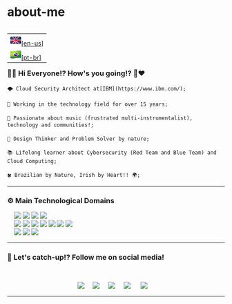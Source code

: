 # about-me

<table align="right">
 <tr><td><a href="README.md"><img src=".assets/icons/flag-uk.png" height="25">[en-us]</a></td></tr>
 <tr><td><a href="README_pt-br.md"><img src=".assets/icons/flag-br.png" height="25">[pt-br]</a></td></tr>
</table>

### 👋🏼 Hi Everyone!? How's you going!? 🌹❤️

    🌩️ Cloud Security Architect at[IBM](https://www.ibm.com/);

    💼 Working in the technology field for over 15 years;

    🎸 Passionate about music (frustrated multi-instrumentalist), technology and communities!;

    🧠 Design Thinker and Problem Solver by nature;

    📚 Lifelong learner about Cybersecurity (Red Team and Blue Team) and Cloud Computing;

    🍀 Brazilian by Nature, Irish by Heart!! 🌍;

---

### ⚙ Main Technological Domains

<p align="left">
    <img src="https://img.shields.io/badge/Cloud Computing-blue"> <img src="https://img.shields.io/badge/Cybersecurity-darkgreen"> <img src="https://img.shields.io/badge/Threat Intelligence-pink"> <img src="https://img.shields.io/badge/DevSecOps-orange"> 
<br>
    <img src="https://img.shields.io/badge/(-darkred"> <img src="https://img.shields.io/badge/Red Team-darkred"> <img src="https://img.shields.io/badge/+-yellow"> <img src="https://img.shields.io/badge/Blue Team-darkblue"> <img src="https://img.shields.io/badge/)-darkblue"> <img src="https://img.shields.io/badge/=-purple"> <img src="https://img.shields.io/badge/Purple Team 💜-purple"> 
<br>
    <img src="https://img.shields.io/badge/Architecture-darkorange"> <img src="https://img.shields.io/badge/Regulatory & Compliance-gray"> <img src="https://img.shields.io/badge/Design Thinking-blue">
</p>

---

### 💬 Let's catch-up!? Follow me on social media!

</br>
<p align="center">
  <a href="mailto:contato@gustavomagella.com?subject=Olá%20Magella"><img src="https://img.shields.io/badge/gmail-%23D14836.svg?&style=for-the-badge&logo=gmail&logoColor=white" /></a>    
  <a href="https://www.facebook.com/gustavomagella"><img src="https://img.shields.io/badge/facebook-%233B5998.svg?&style=for-the-badge&logo=facebook&logoColor=white" /></a>    
  <a href="https://www.instagram.com/cloud_magella/"><img src="https://img.shields.io/badge/instagram-%23dc2743.svg?&style=for-the-badge&logo=instagram&logoColor=white" /></a>    
  <a href="https://www.linkedin.com/in/gustavomagella/"><img src="https://img.shields.io/badge/linkedin-%230077B5.svg?&style=for-the-badge&logo=linkedin&logoColor=white" /></a>     
  <a href="https://www.youtube.com/channel/UC7thmebssVdkcWtwfXQKtiA"><img src="https://img.shields.io/badge/youtube-%23D14836.svg?&style=for-the-badge&logo=youtube&logoColor=white" /></a>    
</p>

---
